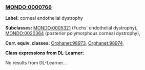 
### [MONDO:0000766](http://purl.obolibrary.org/obo/MONDO_0000766)
**Label:** corneal endothelial dystrophy

**Subclasses:** [MONDO:0005321](http://purl.obolibrary.org/obo/MONDO_0005321) (Fuchs' endothelial dystrophy), [MONDO:0020364](http://purl.obolibrary.org/obo/MONDO_0020364) (posterior polymorphous corneal dystrophy), 

**Corr. equiv. classes:** [Orphanet:98973](http://www.orpha.net/ORDO/Orphanet_98973), [Orphanet:98974](http://www.orpha.net/ORDO/Orphanet_98974), 

**Class expressions from DL-Learner:**

No results from DL-Learner...




